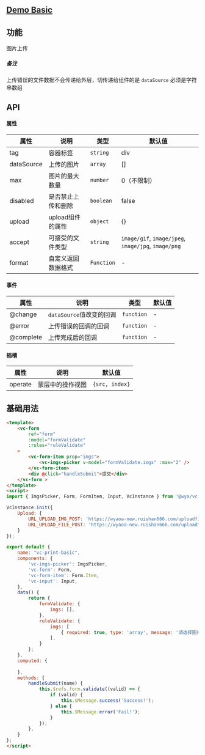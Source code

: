 ## [Demo Basic](https://wya-team.github.io/wya-vc/dist/imgs-picker/basic.html)
## 功能
图片上传
##### 备注
上传错误的文件数据不会传递给外层，切传递给组件的是 `dataSource` 必须是字符串数组

## API

#### 属性

属性 | 说明 | 类型 | 默认值
---|---|---|---
tag | 容器标签 | `string` | div
dataSource | 上传的图片 | `array` | []
max | 图片的最大数量 | `number` | 0（不限制）
disabled | 是否禁止上传和删除 | `boolean` | false
upload | upload组件的属性 | `object` | {}
accept | 可接受的文件类型 | `string` | `image/gif`, `image/jpeg`, `image/jpg`, `image/png`
format | 自定义返回数据格式 | `Function` | - 


#### 事件

属性 | 说明 | 类型 | 默认值
---|---|---|---
@change | `dataSource`值改变的回调 | `function` | -
@error | 上传错误的回调的回调 | `function` | -
@complete | 上传完成后的回调 | `function` | -


#### 插槽

属性 | 说明 | 默认值
---|---|---
operate | 蒙层中的操作视图 | `{src, index}`


## 基础用法

```html
<template>
	<vc-form
		ref="form"
		:model="formValidate" 
		:rules="ruleValidate" 
	>
		<vc-form-item prop="imgs">
			<vc-imgs-picker v-model="formValidate.imgs" :max="2" />
		</vc-form-item>
		<div @click="handleSubmit">提交</div>
	</vc-form >
</template>
<script>
import { ImgsPicker, Form, FormItem, Input, VcInstance } from '@wya/vc';

VcInstance.init({
	Upload: {
		URL_UPLOAD_IMG_POST: 'https://wyaoa-new.ruishan666.com/uploadfile/upimg.json?action=uploadimage&encode=utf-8&code=oa',
		URL_UPLOAD_FILE_POST: 'https://wyaoa-new.ruishan666.com/uploadfile/upimg.json?action=uploadimage&encode=utf-8&code=oa'
	}
});

export default {
	name: "vc-print-basic",
	components: {
		'vc-imgs-picker': ImgsPicker,
		'vc-form': Form,
		'vc-form-item': Form.Item,
		'vc-input': Input,
	},
	data() {
		return {
			formValidate: {
				imgs: [],
			},
			ruleValidate: {
				imgs: [
					{ required: true, type: 'array', message: '请选择图片', trigger: 'change' }
				],
			}
		};
	},
	computed: {
		
	},
	methods: {
		handleSubmit(name) {
			this.$refs.form.validate((valid) => {
				if (valid) {
					this.$Message.success('Success!');
				} else {
					this.$Message.error('Fail!');
				}
			});
		},
	}
};
</script>
```